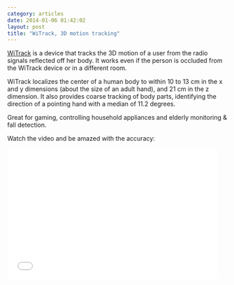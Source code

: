 ```yaml
---
category: articles
date: 2014-01-06 01:42:02
layout: post
title: "WiTrack, 3D motion tracking"
---
```


<p><a href="http://witrack.csail.mit.edu/">WiTrack</a> is a device that tracks the 3D motion of a user from the radio signals reflected off her body. It works even if the person is occluded from the WiTrack device or in a different room.</p><p>WiTrack localizes the center of a human body to within 10 to 13 cm in the x and y dimensions (about the size of an adult hand), and 21 cm in the z dimension. It also provides coarse tracking of body parts, identifying the direction of a pointing hand with a median of 11.2 degrees. </p><p>Great for gaming, controlling household appliances and elderly monitoring & fall detection.</p><p>Watch the video and be amazed with the accuracy:</p><iframe width="480" height="300" src="//www.youtube.com/embed/sbFZPPC7REc" frameborder="0" allowfullscreen></iframe>

